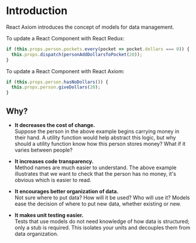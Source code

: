 # Introduction

React Axiom introduces the concept of models for data management.

To update a React Component with React Redux:

```jsx
if (this.props.person.pockets.every(pocket => pocket.dollars === 0)) {
  this.props.dispatch(personAddDollarsToPocket(20));
}
```

To update a React Component with React Axiom:

```jsx
if (this.props.person.hasNoDollars()) {
  this.props.person.giveDollars(20);
}
```

## Why?

- **It decreases the cost of change.**  
Suppose the person in the above example begins carrying money in their hand. A utility function would help abstract this logic, but why should a utility function know how this person stores money? What if it varies between people?

- **It increases code transparency.**  
Method names are much easier to understand. The above example illustrates that we want to check that the person has no money, it's obvious which is easier to read.

- **It encourages better organization of data.**  
Not sure where to put data? How will it be used? Who will use it? Models ease the decision of where to put new data, whether existing or new.

- **It makes unit testing easier.**  
Tests that use models do not need knowledge of how data is structured; only a stub is required. This isolates your units and decouples them from data organization.
